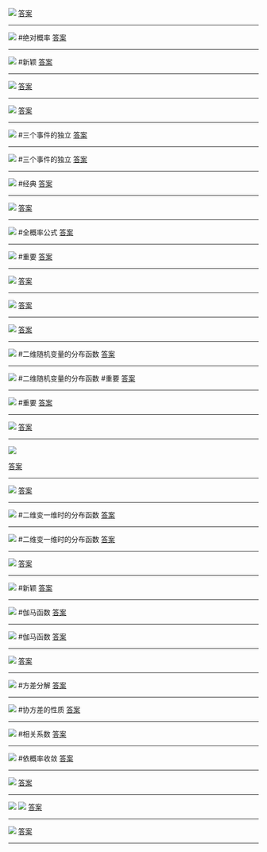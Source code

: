 ![](附件/Pasted%20image%2020221016153910.png)
[答案](概率论/答案.md#^06l5bg)

---
![](附件/Pasted%20image%2020221016154315.png)
#绝对概率
[答案](概率论/答案.md#^9n2yna)

---
![](附件/Pasted%20image%2020221016155104.png)
#新颖 
[答案](概率论/答案.md#^pa9hdq)

---
![](附件/Pasted%20image%2020221016155847.png)
[答案](概率论/答案.md#^v8u6em)

---
![](附件/Pasted%20image%2020221016160209.png)
[答案](概率论/答案.md#^o72m6f)

---
![](附件/Pasted%20image%2020221016162321.png)
#三个事件的独立
[答案](概率论/答案.md#^0nsam9)

---
![](附件/Pasted%20image%2020221016162748.png)
#三个事件的独立 
[答案](概率论/答案.md#^qgkmmk)

---
![](附件/Pasted%20image%2020221016164255.png)
#经典 
[答案](概率论/答案.md#^ffgbnz)

---
![](附件/Pasted%20image%2020221016164537.png)
[答案](概率论/答案.md#^0vha3s)

---
![](附件/Pasted%20image%2020221016164835.png)
#全概率公式
[答案](概率论/答案.md#^4ie55m)

---
![](附件/Pasted%20image%2020221016165903.png)
#重要 
[答案](概率论/答案.md#^xag004)

---
![](附件/Pasted%20image%2020221016170832.png)
[答案](概率论/答案.md#^ilc58v)

---
![](附件/Pasted%20image%2020221016171057.png)
[答案](概率论/答案.md#^xppwmt)

---
![](附件/Pasted%20image%2020221017160634.png)
[答案](概率论/答案.md#^85d4yq)

---
![](附件/Pasted%20image%2020221017162140.png)
#二维随机变量的分布函数 
[答案](概率论/答案.md#^3hwbpg)

---
![](附件/Pasted%20image%2020221017162632.png)
#二维随机变量的分布函数 #重要 
[答案](概率论/答案.md#^2i4v06)

---
![](附件/Pasted%20image%2020221017170001.png)
#重要 
[答案](概率论/答案.md#^d6pvdg)

---
![](附件/Pasted%20image%2020221017172058.png)
[答案](概率论/答案.md#^4hae0k)

---
![](附件/Pasted%20image%2020221017173122.png)

[答案](概率论/答案.md#^wtug9s)

---
![](附件/Pasted%20image%2020221017174526.png)
[答案](概率论/答案.md#^u6sb7m)

---
![](附件/Pasted%20image%2020221017175732.png)
#二维变一维时的分布函数 
[答案](概率论/答案.md#^mnvudy)

---
![](附件/Pasted%20image%2020221018153203.png)
#二维变一维时的分布函数 
[答案](概率论/答案.md#^cz8vbg)

---
![](附件/Pasted%20image%2020221018155415.png)
[答案](概率论/答案.md#^ou0txn)

---
![](附件/屏幕截图%202022-10-18%20155941.png)
#新颖 
[答案](概率论/答案.md#^5xgaa2)

---
![](附件/Pasted%20image%2020221018170015.png)
#伽马函数 
[答案](概率论/答案.md#^0u1h0u)

---
![](附件/Pasted%20image%2020221018170246.png)
#伽马函数 
[答案](概率论/答案.md#^7uzwm3)

---
![](附件/Pasted%20image%2020221018170555.png)
[答案](概率论/答案.md#^zl3zbg)

---
![](附件/Pasted%20image%2020221018170906.png)
#方差分解 
[答案](概率论/答案.md#^hchus5)

---
![](附件/Pasted%20image%2020221018171519.png)
#协方差的性质
[答案](概率论/答案.md#^ecyp76)

---
![](附件/Pasted%20image%2020221018172022.png)
#相关系数 
[答案](概率论/答案.md#^x2j369)

---
![](附件/Pasted%20image%2020221019111536.png)
#依概率收敛
[答案](概率论/答案.md#^4igxgf)

---
![](附件/Pasted%20image%2020221019111315.png)
[答案](概率论/答案.md#^9j38i7)

---
![](附件/Pasted%20image%2020221019112103.png)
![](附件/Pasted%20image%2020221019112111.png)
[答案](概率论/答案.md#^dhgo8d)

---
![](附件/Pasted%20image%2020221019112427.png)
[答案](概率论/答案.md#^o5i98p)

---
